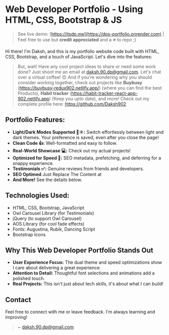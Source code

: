 # Web Developer Portfolio - Using HTML, CSS, Bootstrap & JS

> See live demo: [https://itsdp.me](https://dps-portfolio.onrender.com)   |  Feel free to use but **credit appreciated** and a **⭐** to repo ;)

Hi there! I'm Daksh, and this is my portfolio website code built with HTML, CSS, Bootstrap, and a touch of JavaScript. Let's dive into the features:

> But, wait! Have any cool project ideas to share or need some work done? Just shoot me an email at daksh.90.dp@gmail.com. Let's chat over a virtual coffee! 😊 And if you're wondering why you should consider working together, check out projects like **Buybusy** (https://buybusy-redux902.netlify.app/) (where you can find the best Products), **Habit tracker** (https://habit-tracker-react-app-902.netlify.app) (Keep you upto date),  and more! Check out my complete profile here: https://github.com/Daksh902

## **Portfolio Features:**

* **Light/Dark Modes Supported 🌙☀️:**  Switch effortlessly between light and dark themes. Your preference is saved, even after you close the page!
* **Clean Code 👍:** Well-formatted and easy to follow. 
* **Real-World Showcase 💻:** Check out my actual projects!
* **Optimized for Speed 🚀:**  SEO metadata, prefetching, and deferring for a snappy experience.
* **Testimonials ✅:** Genuine reviews from friends and developers.
* **SEO Optimed** Just Replace The Content at <head>
* **And More!** See the details below.
  
## **Technologies Used:**

* HTML, CSS, Bootstrap, JavaScript
* Owl Carousel Library (for Testimonials)
* jQuery (to support Owl Carousel)
* AOS Library (for cool fade effects)
* Fonts: Augustina, Rubik, Dancing Script
* Bootstrap Icons


## **Why This Web Developer Portfolio Stands Out**

* **User Experience Focus:**  The dual theme and speed optimizations show I care about delivering a great experience.
* **Attention to Detail:** Thoughtful font selections and animations add a polished touch. 
* **Real Projects:**  This isn't just about tech skills, it's about what I can build!  

## **Contact**

Feel free to connect with me or leave feedback. I'm always learning and improving! 

> ~ [daksh.90.dp@gmail.com](mailto:daksh.90.dp@gmail.com)
